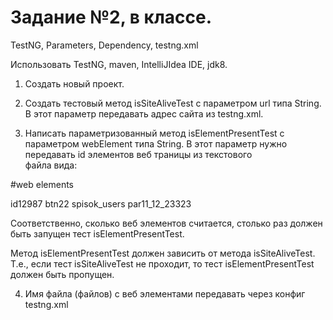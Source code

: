 # Задание №2, в классе.
TestNG, Parameters, Dependency, testng.xml

Использовать TestNG, maven, IntelliJIdea IDE, jdk8.

1. Создать новый проект.

2. Создать тестовый метод isSiteAliveTest с параметром url типа String.
    В этот параметр передавать адрес сайта из testng.xml.

3. Написать параметризованный метод  isElementPresentTest с параметром  webElement типа String.
В этот параметр нужно передавать id элементов веб траницы из текстового       
файла вида:

#web elements

id12987
btn22
spisok_users
par11_12_23323

Соответственно, сколько веб элементов считается, столько раз должен быть запущен тест
isElementPresentTest.

Метод isElementPresentTest должен зависить от метода
isSiteAliveTest. Т.е., если тест isSiteAliveTest не проходит, то тест
isElementPresentTest должен быть пропущен.

4. Имя файла (файлов) с веб элементами передавать через конфиг 
testng.xml
   



